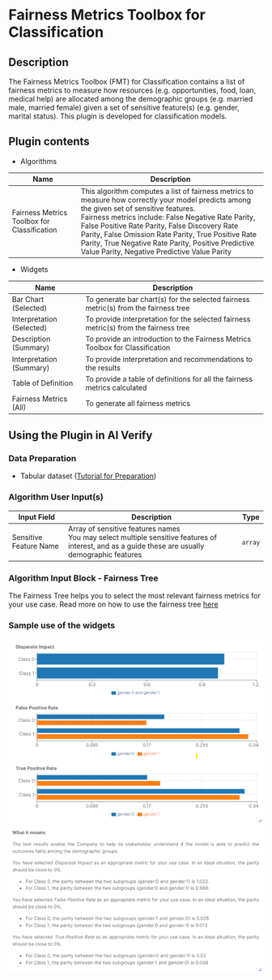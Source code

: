 # Fairness Metrics Toolbox for Classification

## Description

The Fairness Metrics Toolbox (FMT) for Classification contains a list of fairness metrics to measure how resources (e.g. opportunities, food, loan, medical help) are allocated among the demographic groups (e.g. married male, married female) given a set of sensitive feature(s) (e.g. gender, marital status). This plugin is developed for classification models.

## Plugin contents
- Algorithms
  
| Name                                        | Description                                                                                                                                                                                                                                                                                                                                                             |
| ------------------------------------------- | ----------------------------------------------------------------------------------------------------------------------------------------------------------------------------------------------------------------------------------------------------------------------------------------------------------------------------------------------------------------------- |
| Fairness Metrics Toolbox for Classification | This algorithm computes a list of fairness metrics to measure how correctly your model predicts among the given set of sensitive features. </br> Fairness metrics include: False Negative Rate Parity, False Positive Rate Parity, False Discovery Rate Parity, False Omission Rate Parity, True Positive Rate Parity, True Negative Rate Parity, Positive Predictive Value Parity, Negative Predictive Value Parity  |


- Widgets

| Name                      | Description                                                                          |
| ------------------------- | ------------------------------------------------------------------------------------ |
| Bar Chart (Selected)      | To generate bar chart(s) for the selected fairness metric(s) from the fairness tree |
| Interpretation (Selected) | To provide interpretation for the selected fairness metric(s) from the fairness tree   |
| Description (Summary)     | To provide an introduction to the Fairness Metrics Toolbox for Classification        |
| Interpretation (Summary)  | To provide interpretation and recommendations to the results                          |
| Table of Definition       | To provide a table of definitions for all the fairness metrics calculated            |
| Fairness Metrics (All)    | To generate all fairness metrics                                                     |

## Using the Plugin in AI Verify
### Data Preparation
- Tabular dataset ([Tutorial for Preparation](www.test.com))

### Algorithm User Input(s)

|      Input Field       |            Description            |  Type   |
| -------------------- | ------------------------------- | :-----: |
| Sensitive Feature Name | Array of sensitive features names </br> You may select multiple sensitive features of interest, and as a guide these are usually demographic features | `array` |

### Algorithm Input Block - Fairness Tree
The Fairness Tree helps you to select the most relevant fairness metrics for your use case. Read more on how to use the fairness tree [here](/docs/how_to/use_fairness_tree.md) 

### Sample use of the widgets

![FMTC sample](images/fmtc_sample.png)

